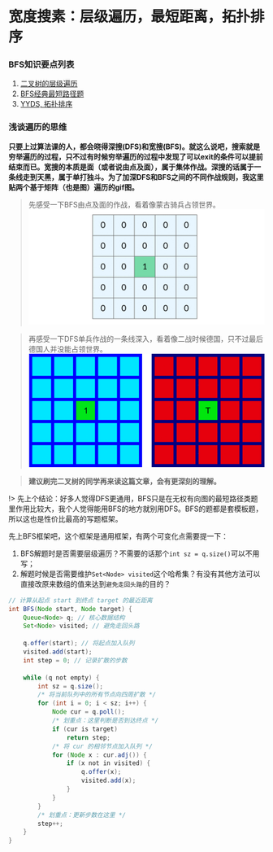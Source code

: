 # 宽度搜素：层级遍历，最短距离，拓扑排序

### BFS知识要点列表
1. [二叉树的层级遍历](./coding/bfs/levels.md)
1. [BFS经典最短路径题](./coding/bfs/shortest.md)
1. [YYDS, 拓扑排序](./coding/bfs/topsort.md)

### **浅谈遍历的思维**
**只要上过算法课的人，都会晓得深搜(DFS)和宽搜(BFS)。就这么说吧，搜索就是穷举遍历的过程，只不过有时候穷举遍历的过程中发现了可以exit的条件可以提前结束而已。宽搜的本质是面（或者说由点及面），属于集体作战。深搜的话属于一条线走到天黑，属于单打独斗。为了加深DFS和BFS之间的不同作战规则，我这里贴两个基于矩阵（也是图）遍历的gif图。**

> 先感受一下BFS由点及面的作战，看着像蒙古骑兵占领世界。
![](./pictures/bfs.gif)

> 再感受一下DFS单兵作战的一条线深入，看着像二战时候德国，只不过最后德国人并没能占领世界。
![](../dfs/pictures/dfs.gif)

> **建议刷完二叉树的同学再来读这篇文章，会有更深刻的理解。**

!> 先上个结论：好多人觉得DFS更通用，BFS只是在无权有向图的最短路径类题里作用比较大，我个人觉得能用BFS的地方就别用DFS。BFS的题都是套模板题，所以这也是性价比最高的写题框架。

先上BFS框架吧，这个框架是通用框架，有两个可变化点需要提一下：
1. BFS解题时是否需要层级遍历？不需要的话那个`int sz = q.size()`可以不用写；
1. 解题时候是否需要维护`Set<Node> visited`这个哈希集？有没有其他方法可以直接改原来数组的值来达到`避免走回头路`的目的？

```java
// 计算从起点 start 到终点 target 的最近距离
int BFS(Node start, Node target) {
    Queue<Node> q; // 核心数据结构
    Set<Node> visited; // 避免走回头路
    
    q.offer(start); // 将起点加入队列
    visited.add(start);
    int step = 0; // 记录扩散的步数

    while (q not empty) {
        int sz = q.size();
        /* 将当前队列中的所有节点向四周扩散 */
        for (int i = 0; i < sz; i++) {
            Node cur = q.poll();
            /* 划重点：这里判断是否到达终点 */
            if (cur is target)
                return step;
            /* 将 cur 的相邻节点加入队列 */
            for (Node x : cur.adj()) {
                if (x not in visited) {
                    q.offer(x);
                    visited.add(x);
                }
            }
        }
        /* 划重点：更新步数在这里 */
        step++;
    }
}
```

